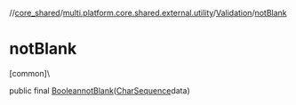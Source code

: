 //[core_shared](../../../index.md)/[multi.platform.core.shared.external.utility](../index.md)/[Validation](index.md)/[notBlank](not-blank.md)

# notBlank

[common]\

public final [Boolean](https://docs.oracle.com/javase/8/docs/api/java/lang/Boolean.html)[notBlank](not-blank.md)([CharSequence](https://docs.oracle.com/javase/8/docs/api/java/lang/CharSequence.html)data)
